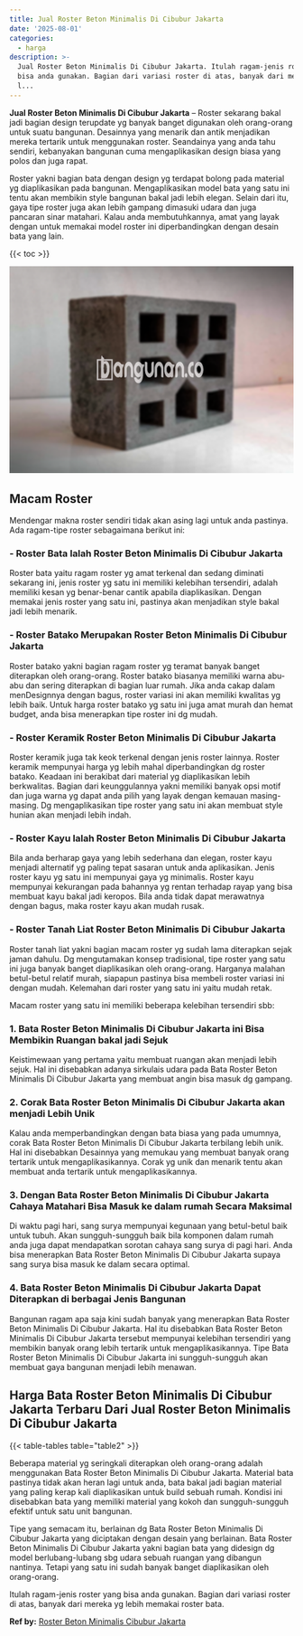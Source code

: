 ```yaml
---
title: Jual Roster Beton Minimalis Di Cibubur Jakarta
date: '2025-08-01'
categories:
  - harga
description: >-
  Jual Roster Beton Minimalis Di Cibubur Jakarta. Itulah ragam-jenis roster yang
  bisa anda gunakan. Bagian dari variasi roster di atas, banyak dari mereka yg
  l...
---
```


**Jual Roster Beton Minimalis Di Cibubur Jakarta** – Roster sekarang bakal jadi bagian design terupdate yg banyak banget digunakan oleh orang-orang untuk suatu bangunan. Desainnya yang menarik dan antik menjadikan mereka tertarik untuk menggunakan roster. Seandainya yang anda tahu sendiri, kebanyakan bangunan cuma mengaplikasikan design biasa yang polos dan juga rapat.

Roster yakni bagian bata dengan design yg terdapat bolong pada material yg diaplikasikan pada bangunan. Mengaplikasikan model bata yang satu ini tentu akan membikin style bangunan bakal jadi lebih elegan. Selain dari itu, gaya tipe roster juga akan lebih gampang dimasuki udara dan juga pancaran sinar matahari. Kalau anda membutuhkannya, amat yang layak dengan untuk memakai model roster ini diperbandingkan dengan desain bata yang lain.

{{< toc >}}

![Jual Roster Beton Minimalis Di Cibubur Jakarta](/images/bata-roster-minimalis-18.png)

## Macam Roster

Mendengar makna roster sendiri tidak akan asing lagi untuk anda pastinya. Ada ragam-tipe roster sebagaimana berikut ini:

### \- Roster Bata Ialah Roster Beton Minimalis Di Cibubur Jakarta

Roster bata yaitu ragam roster yg amat terkenal dan sedang diminati sekarang ini, jenis roster yg satu ini memiliki kelebihan tersendiri, adalah memiliki kesan yg benar-benar cantik apabila diaplikasikan. Dengan memakai jenis roster yang satu ini, pastinya akan menjadikan style bakal jadi lebih menarik.

### \- Roster Batako Merupakan Roster Beton Minimalis Di Cibubur Jakarta

Roster batako yakni bagian ragam roster yg teramat banyak banget diterapkan oleh orang-orang. Roster batako biasanya memiliki warna abu-abu dan sering diterapkan di bagian luar rumah. Jika anda cakap dalam menDesignnya dengan bagus, roster variasi ini akan memiliki kwalitas yg lebih baik. Untuk harga roster batako yg satu ini juga amat murah dan hemat budget, anda bisa menerapkan tipe roster ini dg mudah.

### \- Roster Keramik Roster Beton Minimalis Di Cibubur Jakarta

Roster keramik juga tak keok terkenal dengan jenis roster lainnya. Roster keramik mempunyai harga yg lebih mahal diperbandingkan dg roster batako. Keadaan ini berakibat dari material yg diaplikasikan lebih berkwalitas. Bagian dari keunggulannya yakni memiliki banyak opsi motif dan juga warna yg dapat anda pilih yang layak dengan kemauan masing-masing. Dg mengaplikasikan tipe roster yang satu ini akan membuat style hunian akan menjadi lebih indah.

### \- Roster Kayu Ialah Roster Beton Minimalis Di Cibubur Jakarta

Bila anda berharap gaya yang lebih sederhana dan elegan, roster kayu menjadi alternatif yg paling tepat sasaran untuk anda aplikasikan. Jenis roster kayu yg satu ini mempunyai gaya yg minimalis. Roster kayu mempunyai kekurangan pada bahannya yg rentan terhadap rayap yang bisa membuat kayu bakal jadi keropos. Bila anda tidak dapat merawatnya dengan bagus, maka roster kayu akan mudah rusak.

### \- Roster Tanah Liat Roster Beton Minimalis Di Cibubur Jakarta

Roster tanah liat yakni bagian macam roster yg sudah lama diterapkan sejak jaman dahulu. Dg mengutamakan konsep tradisional, tipe roster yang satu ini juga banyak banget diaplikasikan oleh orang-orang. Harganya malahan betul-betul relatif murah, siapapun pastinya bisa membeli roster variasi ini dengan mudah. Kelemahan dari roster yang satu ini yaitu mudah retak.

Macam roster yang satu ini memiliki beberapa kelebihan tersendiri sbb:

### 1\. Bata Roster Beton Minimalis Di Cibubur Jakarta ini Bisa Membikin Ruangan bakal jadi Sejuk

Keistimewaan yang pertama yaitu membuat ruangan akan menjadi lebih sejuk. Hal ini disebabkan adanya sirkulais udara pada Bata Roster Beton Minimalis Di Cibubur Jakarta yang membuat angin bisa masuk dg gampang.

### 2\. Corak Bata Roster Beton Minimalis Di Cibubur Jakarta akan menjadi Lebih Unik

Kalau anda memperbandingkan dengan bata biasa yang pada umumnya, corak Bata Roster Beton Minimalis Di Cibubur Jakarta terbilang lebih unik. Hal ini disebabkan Desainnya yang memukau yang membuat banyak orang tertarik untuk mengaplikasikannya. Corak yg unik dan menarik tentu akan membuat anda tertarik untuk mengaplikasikannya.

### 3\. Dengan Bata Roster Beton Minimalis Di Cibubur Jakarta Cahaya Matahari Bisa Masuk ke dalam rumah Secara Maksimal

Di waktu pagi hari, sang surya mempunyai kegunaan yang betul-betul baik untuk tubuh. Akan sungguh-sungguh baik bila komponen dalam rumah anda juga dapat mendapatkan sorotan cahaya sang surya di pagi hari. Anda bisa menerapkan Bata Roster Beton Minimalis Di Cibubur Jakarta supaya sang surya bisa masuk ke dalam secara optimal.

### 4\. Bata Roster Beton Minimalis Di Cibubur Jakarta Dapat Diterapkan di berbagai Jenis Bangunan

Bangunan ragam apa saja kini sudah banyak yang menerapkan Bata Roster Beton Minimalis Di Cibubur Jakarta. Hal itu disebabkan Bata Roster Beton Minimalis Di Cibubur Jakarta tersebut mempunyai kelebihan tersendiri yang membikin banyak orang lebih tertarik untuk mengaplikasikannya. Tipe Bata Roster Beton Minimalis Di Cibubur Jakarta ini sungguh-sungguh akan membuat gaya bangunan menjadi lebih menawan.

## Harga Bata Roster Beton Minimalis Di Cibubur Jakarta Terbaru Dari Jual Roster Beton Minimalis Di Cibubur Jakarta

{{< table-tables table="table2" >}}

Beberapa material yg seringkali diterapkan oleh orang-orang adalah menggunakan Bata Roster Beton Minimalis Di Cibubur Jakarta. Material bata pastinya tidak akan heran lagi untuk anda, bata bakal jadi bagian material yang paling kerap kali diaplikasikan untuk build sebuah rumah. Kondisi ini disebabkan bata yang memiliki material yang kokoh dan sungguh-sungguh efektif untuk satu unit bangunan.

Tipe yang semacam itu, berlainan dg Bata Roster Beton Minimalis Di Cibubur Jakarta yang diciptakan dengan desain yang berlainan. Bata Roster Beton Minimalis Di Cibubur Jakarta yakni bagian bata yang didesign dg model berlubang-lubang sbg udara sebuah ruangan yang dibangun nantinya. Tetapi yang satu ini sudah banyak banget diaplikasikan oleh orang-orang.

Itulah ragam-jenis roster yang bisa anda gunakan. Bagian dari variasi roster di atas, banyak dari mereka yg lebih memakai roster bata.

**Ref by:** [Roster Beton Minimalis Cibubur Jakarta](https://id.wikipedia.org/wiki/Roster)
